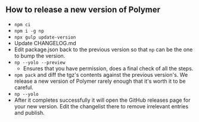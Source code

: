 ## How to release a new version of Polymer

- `npm ci`
- `npm i -g np`
- `npx gulp update-version`
- Update CHANGELOG.md
- Edit package.json back to the previous version so that `np` can be the one
  to bump the version.
- `np --yolo --preview`
  - Ensures that you have permission, does a final check of all the steps.
- `npm pack` and diff the tgz's contents against the previous version's.
  We release a new version of Polymer rarely enough that it's worth it to be
  careful.
- `np --yolo`
- After it completes successfully it will open the GitHub releases page for
  your new version. Edit the changelist there to remove irrelevant entries and publish.
